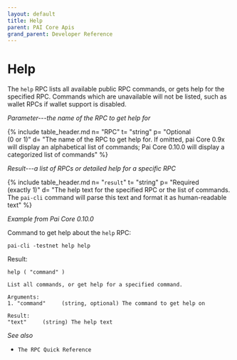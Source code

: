 ```yaml
---
layout: default
title: Help
parent: PAI Core Apis
grand_parent: Developer Reference
---
```


Help
========================

The `help` RPC lists all available public RPC commands, or gets help for the specified RPC. Commands which are unavailable will not be listed, such as wallet RPCs if wallet support is disabled.

*Parameter---the name of the RPC to get help for*

{% include table_header.md
  n= "RPC"
  t= "string"
  p= "Optional<br>(0 or 1)"
  d= "The name of the RPC to get help for.  If omitted, pai Core 0.9x will display an alphabetical list of commands; Pai Core 0.10.0 will display a categorized list of commands"
%}

*Result---a list of RPCs or detailed help for a specific RPC*

{% include table_header.md
  n= "`result`"
  t= "string"
  p= "Required<br>(exactly 1)"
  d= "The help text for the specified RPC or the list of commands.  The `pai-cli` command will parse this text and format it as human-readable text"
%}

*Example from Pai Core 0.10.0*

Command to get help about the `help` RPC:

```
pai-cli -testnet help help
```

Result:

```
help ( "command" )

List all commands, or get help for a specified command.

Arguments:
1. "command"     (string, optional) The command to get help on

Result:
"text"     (string) The help text

```

*See also*

* `The RPC Quick Reference`
